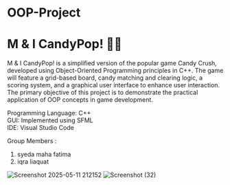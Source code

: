 # OOP-Project

# M & I CandyPop! 🐥🩷

M & I CandyPop! is a simplified version of the popular game Candy Crush, developed using Object-Oriented Programming principles in C++. The game will feature a grid-based board, candy matching and clearing logic, a scoring system, and a graphical user interface to enhance user interaction. The primary objective of this project is to demonstrate the practical application of OOP concepts in game development.
<br>

Programming Language: C++  <br>
GUI: Implemented using SFML  <br>
IDE: Visual Studio Code     <br>

Group Members :
1. syeda maha fatima
2.  iqra liaquat

![Screenshot 2025-05-11 212152](https://github.com/user-attachments/assets/5a48fe80-f695-4b68-8ffe-5cd9b3df4b61)
![Screenshot (32)](https://github.com/user-attachments/assets/73815047-2e30-4785-beb7-6f8f4f268f70)
